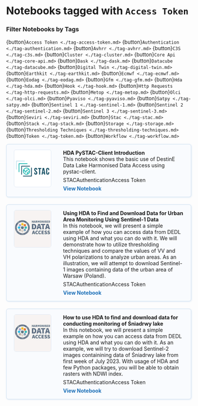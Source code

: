# Notebooks tagged with `Access Token`

### Filter Notebooks by Tags


{button}`Access Token <./tag-access-token.md>`
{button}`Authentication <./tag-authentication.md>`
{button}`Avhrr <./tag-avhrr.md>`
{button}`C3S <./tag-c3s.md>`
{button}`Cluster <./tag-cluster.md>`
{button}`Core Api <./tag-core-api.md>`
{button}`Dask <./tag-dask.md>`
{button}`Datacube <./tag-datacube.md>`
{button}`Digital Twin <./tag-digital-twin.md>`
{button}`Earthkit <./tag-earthkit.md>`
{button}`Ecmwf <./tag-ecmwf.md>`
{button}`Eodag <./tag-eodag.md>`
{button}`Gfm <./tag-gfm.md>`
{button}`Hda <./tag-hda.md>`
{button}`Hook <./tag-hook.md>`
{button}`Http Requests <./tag-http-requests.md>`
{button}`Metop <./tag-metop.md>`
{button}`Olci <./tag-olci.md>`
{button}`Pyaviso <./tag-pyaviso.md>`
{button}`Satpy <./tag-satpy.md>`
{button}`Sentinel 1 <./tag-sentinel-1.md>`
{button}`Sentinel 2 <./tag-sentinel-2.md>`
{button}`Sentinel 3 <./tag-sentinel-3.md>`
{button}`Seviri <./tag-seviri.md>`
{button}`Stac <./tag-stac.md>`
{button}`Stack <./tag-stack.md>`
{button}`Storage <./tag-storage.md>`
{button}`Thresholding Techniques <./tag-thresholding-techniques.md>`
{button}`Token <./tag-token.md>`
{button}`Workflow <./tag-workflow.md>`

<div style="display: flex; flex-direction: column; gap: 20px; max-width: 800px;">
<div class="notebook-card" data-tags="STAC Authentication Access Token" style="display: flex; align-items: flex-start; border: 1px solid #cddff1; border-radius: 6px; padding: 14px 20px; background-color: #f9fbfe; box-shadow: 1px 1px 4px #dfeaf5;">
  <div style="width: 100px; height: 100px; flex-shrink: 0; display: flex; align-items: center; justify-content: center; background-color: #fff; border: 1px solid #e0eaf5; border-radius: 6px; overflow: hidden; margin-right: 32px;">
    <img src="../img/STAC-01.png" alt="Notebook Thumbnail" style="max-width: 100%; max-height: 100%; object-fit: contain;">
  </div>
  <div style="flex: 1;">
    <strong>HDA PySTAC-Client Introduction</strong><br>
    This notebook shows the basic use of DestinE Data Lake Harmonised Data Access using pystac-client.
    <div style="margin: 6px 0;">
      <span class="tag">STAC</span><span class="tag">Authentication</span><span class="tag">Access Token</span>
    </div>
    <a href="../production/HDA/PySTAC/HDA-PyStac-Client.ipynb" style="text-decoration: none; color: #1d70b8; font-weight: bold;">View Notebook</a>
  </div>
</div>
<div class="notebook-card" data-tags="STAC Authentication Access Token" style="display: flex; align-items: flex-start; border: 1px solid #cddff1; border-radius: 6px; padding: 14px 20px; background-color: #f9fbfe; box-shadow: 1px 1px 4px #dfeaf5;">
  <div style="width: 100px; height: 100px; flex-shrink: 0; display: flex; align-items: center; justify-content: center; background-color: #fff; border: 1px solid #e0eaf5; border-radius: 6px; overflow: hidden; margin-right: 32px;">
    <img src="../img/hda.png" alt="Notebook Thumbnail" style="max-width: 100%; max-height: 100%; object-fit: contain;">
  </div>
  <div style="flex: 1;">
    <strong>Using HDA to Find and Download Data for Urban Area Monitoring Using Sentinel-1 Data</strong><br>
    In this notebook, we will present a simple example of how you can access data from DEDL using HDA and what you can do with it. We will demonstrate how to utilize thresholding techniques and compare the values of VV and VH polarizations to analyze urban areas. As an illustration, we will attempt to download Sentinel-1 images containing data of the urban area of Warsaw (Poland).
    <div style="margin: 6px 0;">
      <span class="tag">STAC</span><span class="tag">Authentication</span><span class="tag">Access Token</span>
    </div>
    <a href="../production/HDA/REST/DEDL-HDA-EO.ESA.DAT.SENTINEL-1.L1_GRD.ipynb" style="text-decoration: none; color: #1d70b8; font-weight: bold;">View Notebook</a>
  </div>
</div>
<div class="notebook-card" data-tags="STAC Authentication Access Token" style="display: flex; align-items: flex-start; border: 1px solid #cddff1; border-radius: 6px; padding: 14px 20px; background-color: #f9fbfe; box-shadow: 1px 1px 4px #dfeaf5;">
  <div style="width: 100px; height: 100px; flex-shrink: 0; display: flex; align-items: center; justify-content: center; background-color: #fff; border: 1px solid #e0eaf5; border-radius: 6px; overflow: hidden; margin-right: 32px;">
    <img src="../img/hda.png" alt="Notebook Thumbnail" style="max-width: 100%; max-height: 100%; object-fit: contain;">
  </div>
  <div style="flex: 1;">
    <strong>How to use HDA to find and download data for conducting monitoring of Śniadrwy lake</strong><br>
    In this notebook, we will present a simple example on how you can access data from DEDL using HDA and what you can do with it. As an example, we will try to download Sentinel-2 images containining data of Śniadrwy lake from first week of July 2023. With usage of HDA and few Python packages, you will be able to obtain rasters with NDWI index.
    <div style="margin: 6px 0;">
      <span class="tag">STAC</span><span class="tag">Authentication</span><span class="tag">Access Token</span>
    </div>
    <a href="../production/HDA/REST/DEDL-HDA-EO.ESA.DAT.SENTINEL-2.MSI.L2A.ipynb" style="text-decoration: none; color: #1d70b8; font-weight: bold;">View Notebook</a>
  </div>
</div>
</div>
